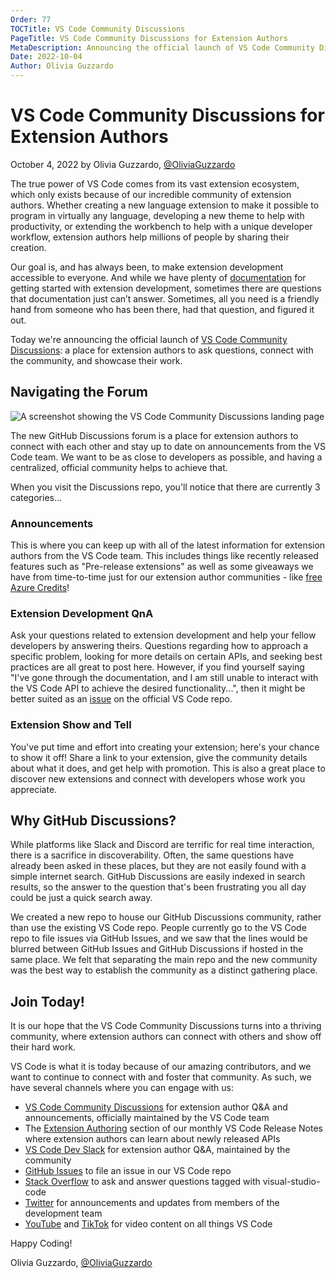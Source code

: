 ```yaml
---
Order: 77
TOCTitle: VS Code Community Discussions
PageTitle: VS Code Community Discussions for Extension Authors
MetaDescription: Announcing the official launch of VS Code Community Discussions, a place for extension authors to connect.
Date: 2022-10-04
Author: Olivia Guzzardo
---
```


# VS Code Community Discussions for Extension Authors

October 4, 2022 by Olivia Guzzardo, [@OliviaGuzzardo](https://twitter.com/OliviaGuzzardo)

The true power of VS Code comes from its vast extension ecosystem, which only exists because of our incredible community of extension authors. Whether creating a new language extension to make it possible to program in virtually any language, developing a new theme to help with productivity, or extending the workbench to help with a unique developer workflow, extension authors help millions of people by sharing their creation.

Our goal is, and has always been, to make extension development accessible to everyone. And while we have plenty of [documentation](https://code.visualstudio.com/api) for getting started with extension development, sometimes there are questions that documentation just can’t answer. Sometimes, all you need is a friendly hand from someone who has been there, had that question, and figured it out.

Today we're announcing the official launch of [VS Code Community Discussions](https://github.com/microsoft/vscode-discussions/discussions): a place for extension authors to ask questions, connect with the community, and showcase their work.

## Navigating the Forum

![A screenshot showing the VS Code Community Discussions landing page](github-discussions.png)

The new GitHub Discussions forum is a place for extension authors to connect with each other and stay up to date on announcements from the VS Code team. We want to be as close to developers as possible, and having a centralized, official community helps to achieve that.

When you visit the Discussions repo, you'll notice that there are currently 3 categories...

### Announcements

This is where you can keep up with all of the latest information for extension authors from the VS Code team. This includes things like recently released features such as "Pre-release extensions" as well as some giveaways we have from time-to-time just for our extension author communities - like [free Azure Credits](https://github.com/microsoft/vscode-discussions/discussions/135)!

### Extension Development QnA

Ask your questions related to extension development and help your fellow developers by answering theirs. Questions regarding how to approach a specific problem, looking for more details on certain APIs, and seeking best practices are all great to post here. However, if you find yourself saying "I've gone through the documentation, and I am still unable to interact with the VS Code API to achieve the desired functionality...", then it might be better suited as an [issue](https://github.com/microsoft/vscode/issues) on the official VS Code repo.

### Extension Show and Tell

You've put time and effort into creating your extension; here's your chance to show it off! Share a link to your extension, give the community details about what it does, and get help with promotion. This is also a great place to discover new extensions and connect with developers whose work you appreciate.

## Why GitHub Discussions?

While platforms like Slack and Discord are terrific for real time interaction, there is a sacrifice in discoverability. Often, the same questions have already been asked in these places, but they are not easily found with a simple internet search. GitHub Discussions are easily indexed in search results, so the answer to the question that's been frustrating you all day could be just a quick search away.

We created a new repo to house our GitHub Discussions community, rather than use the existing VS Code repo. People currently go to the VS Code repo to file issues via GitHub Issues, and we saw that the lines would be blurred between GitHub Issues and GitHub Discussions if hosted in the same place. We felt that separating the main repo and the new community was the best way to establish the community as a distinct gathering place.

## Join Today!

It is our hope that the VS Code Community Discussions turns into a thriving community, where extension authors can connect with others and show off their hard work.

VS Code is what it is today because of our amazing contributors, and we want to continue to connect with and foster that community. As such, we have several channels where you can engage with us:

- [VS Code Community Discussions](https://github.com/microsoft/vscode-discussions/discussions) for extension author Q&A and announcements, officially maintained by the VS Code team
- The [Extension Authoring](https://code.visualstudio.com/updates#_extension-authoring) section of our monthly VS Code Release Notes where extension authors can learn about newly released APIs
- [VS Code Dev Slack](https://aka.ms/vscode-dev-community) for extension author Q&A, maintained by the community
- [GitHub Issues](https://github.com/Microsoft/vscode/issues) to file an issue in our VS Code repo
- [Stack Overflow](https://stackoverflow.com/questions/tagged/visual-studio-code) to ask and answer questions tagged with visual-studio-code
- [Twitter](https://twitter.com/code) for announcements and updates from members of the development team
- [YouTube](https://www.youtube.com/code) and [TikTok](https://www.tiktok.com/@vscode) for video content on all things VS Code

Happy Coding!

Olivia Guzzardo, [@OliviaGuzzardo](https://twitter.com/OliviaGuzzardo)